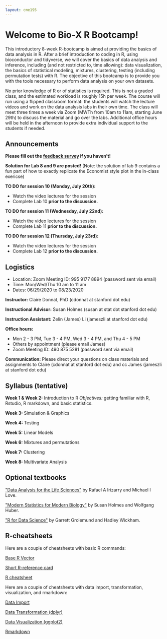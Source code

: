 ```yaml
---
layout: cme195
---
```


# [](#welcome) Welcome to Bio-X R Bootcamp!



This introductory 8-week R-bootcamp is aimed at providing the basics of data analysis in R. After a brief introduction to coding in R, using bioconductor and tidyverse, we will cover the basics of data analysis and inference, including (and not restricted to, time allowing): data visualization, the basics of statistical modeling, mixtures, clustering, testing (including permutation tests) with R.  The objective of this bootcamp is to provide you with the tools necessary to perform data analysis on your own datasets. 


No prior knowledge of R or of statistics is required. This is not a graded class, and the estimated workload is roughly 15h per week. The course will run using a flipped classroom format: the students will watch the lecture videos and work on the data analysis labs in their own time. The class will meet three times a week via Zoom (MWTh from 10am to 11am, starting June 29th) to discuss the material and go over the labs. Additional office hours will be held in the afternoon to provide extra individual support to the students if needed.

## [](#announcements) Announcements

**Please fill out the [feedback survey](https://forms.gle/8KvSVjxn9bfxLSKJA) if you haven't!**

**Solution for Lab 8 and 9 are posted!**
(Note: the solution of lab 9 contains a fun part of how to exactly replicate the Economist style plot in the in-class exericse)

**TO DO for session 10 (Monday, July 20th):** 

* Watch the video lectures for the session 
* Complete Lab 10 **prior to the discussion.**

**TO DO for session 11 (Wednesday, July 22nd):** 

* Watch the video lectures for the session 
* Complete Lab 11 **prior to the discussion.**

**TO DO for session 12 (Thursday, July 23rd):** 

* Watch the video lectures for the session 
* Complete Lab 12 **prior to the discussion.**


## [](#logistics) Logistics

* Location: Zoom Meeting ID: 995 9177 8894 (password sent via email)
* Time: Mon/Wed/Thu 10 am to 11 am
* Dates: 06/29/2020 to 08/23/2020

**Instructor:** Claire Donnat, PhD (cdonnat at stanford dot edu)

**Instructional Advisor:** Susan Holmes (susan at stat dot stanford dot edu)

**Instruction Assistant:** Zelin (James) Li (jameszli at stanford dot edu)

**Office hours:** 
* Mon 2 - 3 PM, Tue 3 - 4 PM, Wed 3 - 4 PM, and Thu 4 - 5 PM
* Others by appointment (please email James)
* Zoom Meeting ID: 490 875 5281 (password sent via email)

**Communication:** 
Please direct your questions on class materials and assignments to Claire (cdonnat at stanford dot edu) and cc James (jameszli at stanford dot edu)

## [](#course) Syllabus (tentative)

**Week 1 & Week 2:** Introduction to R
_Objectives:_ getting familiar with R, Rstudio, R markdown, and basic statistics.

**Week 3:** Simulation & Graphics

**Week 4:** Testing 

**Week 5:** Linear Models

**Week 6:** Mixtures and permutations 

**Week 7:** Clustering

**Week 8:** Multivariate Analysis

## [](#textbook) Optional textbooks

["Data Analysis for the Life Sciences"](https://leanpub.com/dataanalysisforthelifesciences) by Rafael A Irizarry and Michael I Love.

["Modern Statistics for Modern Biology"](http://web.stanford.edu/class/bios221/book/) by Susan Holmes and Wolfgang Huber.

["R for Data Science"](http://r4ds.had.co.nz/)
by Garrett Grolemund and Hadley Wickham.



## [](#resources) R-cheatsheets

Here are a couple of cheatsheets with basic R commands:

[Base R Vector](https://rstudio.com/wp-content/uploads/2016/10/r-cheat-sheet-3.pdf)

[Short R-reference card](https://cran.r-project.org/doc/contrib/Short-refcard.pdf)

[R cheatsheet](http://nicolascampione.weebly.com/uploads/1/9/4/1/19411255/r_cheat_sheet.pdf)

Here are a couple of cheatsheets with data import, transformation, visualization, and rmarkdown:

[Data Import](https://github.com/rstudio/cheatsheets/raw/master/data-import.pdf)

[Data Transformation (dplyr)](https://github.com/rstudio/cheatsheets/raw/master/data-transformation.pdf)

[Data Visualization (ggplot2)](https://github.com/rstudio/cheatsheets/raw/master/data-visualization-2.1.pdf)

[Rmarkdown](https://github.com/rstudio/cheatsheets/raw/master/rmarkdown-2.0.pdf)


